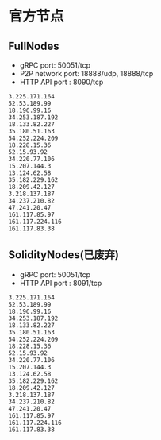 # 官方节点

## FullNodes

* gRPC port: 50051/tcp
* P2P network port: 18888/udp, 18888/tcp
* HTTP API port : 8090/tcp

```text
3.225.171.164
52.53.189.99
18.196.99.16
34.253.187.192
18.133.82.227
35.180.51.163
54.252.224.209
18.228.15.36
52.15.93.92
34.220.77.106
15.207.144.3
13.124.62.58
35.182.229.162
18.209.42.127
3.218.137.187
34.237.210.82
47.241.20.47
161.117.85.97
161.117.224.116
161.117.83.38
```

## SolidityNodes(已废弃)

* gRPC port: 50051/tcp
* HTTP API port : 8091/tcp

```text
3.225.171.164
52.53.189.99
18.196.99.16
34.253.187.192
18.133.82.227
35.180.51.163
54.252.224.209
18.228.15.36
52.15.93.92
34.220.77.106
15.207.144.3
13.124.62.58
35.182.229.162
18.209.42.127
3.218.137.187
34.237.210.82
47.241.20.47
161.117.85.97
161.117.224.116
161.117.83.38
```
